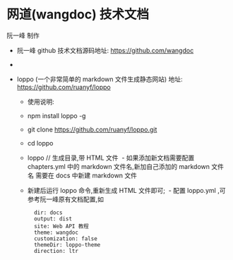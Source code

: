 # 网道(wangdoc) 技术文档

阮一峰 制作

* 阮一峰 github 技术文档源码地址: https://github.com/wangdoc
 - 

* loppo (一个非常简单的 markdown 文件生成静态网站) 地址: https://github.com/ruanyf/loppo
  - 使用说明: 
  - npm install loppo -g
  - git clone https://github.com/ruanyf/loppo.git
  - cd loppo
  - loppo  // 生成目录,带 HTML 文件
  - 如果添加新文档需要配置 chapters.yml 中的 markdown 文件名,新加自己添加的 markdown 文件名
    需要在 docs 中新建 markdown 文件
  - 新建后运行 loppo 命令,重新生成 HTML 文件即可;
  - 配置 loppo.yml ,可参考阮一峰原有文档配置,如
  
    ```
      dir: docs
      output: dist
      site: Web API 教程
      theme: wangdoc
      customization: false
      themeDir: loppo-theme
      direction: ltr
    ```

  
